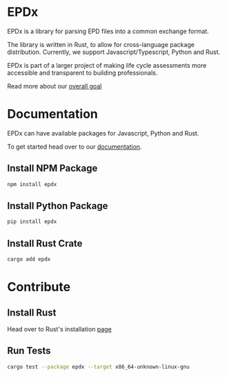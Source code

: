 # EPDx

EPDx is a library for parsing EPD files into a common exchange format.

The library is written in Rust, to allow for cross-language package distribution.
Currently, we support Javascript/Typescript, Python and Rust.

EPDx is part of a larger project of making life cycle assessments more accessible and transparent to building
professionals.

Read more about our [overall goal](https://github.com/ocni-dtu/life-cycle-formats)

# Documentation

EPDx can have available packages for Javascript, Python and Rust.

To get started head over to our [documentation](https://epdx.kongsgaard.eu).

## Install NPM Package

```bash
npm install epdx
```

## Install Python Package

```bash
pip install epdx
```

## Install Rust Crate

```bash
cargo add epdx
```

# Contribute

## Install Rust
Head over to Rust's installation [page](https://www.rust-lang.org/tools/install)

## Run Tests

```bash
cargo test --package epdx --target x86_64-unknown-linux-gnu
```
